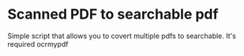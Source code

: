 # Scanned PDF to searchable pdf
Simple script that allows you to covert multiple pdfs to searchable.
It's required ocrmypdf 